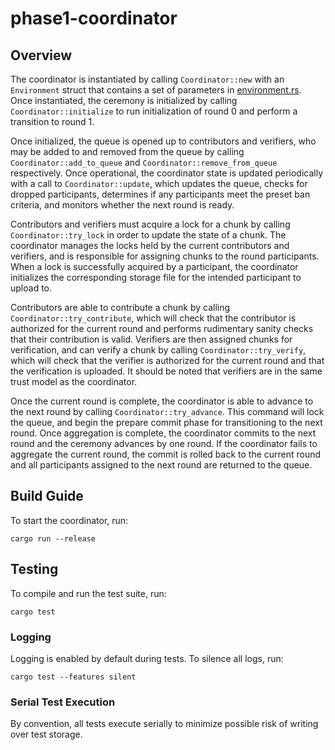 # phase1-coordinator

## Overview

The coordinator is instantiated by calling `Coordinator::new` with an `Environment` struct that contains a set of parameters in [environment.rs](./src/environment.rs).
Once instantiated, the ceremony is initialized by calling `Coordinator::initialize` to run initialization
of round 0 and perform a transition to round 1.

Once initialized, the queue is opened up to contributors and verifiers, who may be added to and removed from the queue
by calling `Coordinator::add_to_queue` and `Coordinator::remove_from_queue` respectively.
Once operational, the coordinator state is updated periodically with a call to `Coordinator::update`, which updates the queue,
checks for dropped participants, determines if any participants meet the preset ban criteria, and monitors whether the next round is ready.

Contributors and verifiers must acquire a lock for a chunk by calling `Coordinator::try_lock` in order to update the state of a chunk.
The coordinator manages the locks held by the current contributors and verifiers, and is responsible for assigning chunks to the
round participants. When a lock is successfully acquired by a participant, the coordinator initializes the corresponding storage file
for the intended participant to upload to.

Contributors are able to contribute a chunk by calling `Coordinator::try_contribute`, which will check that the contributor
is authorized for the current round and performs rudimentary sanity checks that their contribution is valid.
Verifiers are then assigned chunks for verification, and can verify a chunk by calling `Coordinator::try_verify`, which will
check that the verifier is authorized for the current round and that the verification is uploaded. It should be noted that
verifiers are in the same trust model as the coordinator.

Once the current round is complete, the coordinator is able to advance to the next round by calling `Coordinator::try_advance`.
This command will lock the queue, and begin the prepare commit phase for transitioning to the next round. Once aggregation is complete,
the coordinator commits to the next round and the ceremony advances by one round. If the coordinator fails to aggregate the current round,
the commit is rolled back to the current round and all participants assigned to the next round are returned to the queue.

## Build Guide

To start the coordinator, run:
```
cargo run --release
```

## Testing

To compile and run the test suite, run:
```
cargo test
```

### Logging

Logging is enabled by default during tests. To silence all logs, run:
```
cargo test --features silent
```

### Serial Test Execution

By convention, all tests execute serially to minimize possible risk of writing over test storage.

